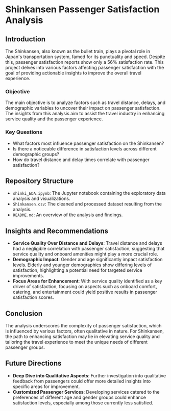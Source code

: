 # Shinkansen Passenger Satisfaction Analysis

## Introduction
The Shinkansen, also known as the bullet train, plays a pivotal role in Japan's transportation system, famed for its punctuality and speed. Despite this, passenger satisfaction reports show only a 56% satisfaction rate. This project delves into various factors affecting passenger satisfaction with the goal of providing actionable insights to improve the overall travel experience.

### Objective
The main objective is to analyze factors such as travel distance, delays, and demographic variables to uncover their impact on passenger satisfaction. The insights from this analysis aim to assist the travel industry in enhancing service quality and the passenger experience.

### Key Questions
- What factors most influence passenger satisfaction on the Shinkansen?
- Is there a noticeable difference in satisfaction levels across different demographic groups?
- How do travel distance and delay times correlate with passenger satisfaction?

## Repository Structure
- `shinki_EDA.ipynb`: The Jupyter notebook containing the exploratory data analysis and visualizations.
- `Shinkansen.csv`: The cleaned and processed dataset resulting from the analysis.
- `README.md`: An overview of the analysis and findings.

## Insights and Recommendations
- **Service Quality Over Distance and Delays**: Travel distance and delays had a negligible correlation with passenger satisfaction, suggesting that service quality and onboard amenities might play a more crucial role.
- **Demographic Impact**: Gender and age significantly impact satisfaction levels. Elderly and younger demographics show differing levels of satisfaction, highlighting a potential need for targeted service improvements.
- **Focus Areas for Enhancement**: With service quality identified as a key driver of satisfaction, focusing on aspects such as onboard comfort, catering, and entertainment could yield positive results in passenger satisfaction scores.

## Conclusion
The analysis underscores the complexity of passenger satisfaction, which is influenced by various factors, often qualitative in nature. For Shinkansen, the path to enhancing satisfaction may lie in elevating service quality and tailoring the travel experience to meet the unique needs of different passenger groups.

## Future Directions
- **Deep Dive into Qualitative Aspects**: Further investigation into qualitative feedback from passengers could offer more detailed insights into specific areas for improvement.
- **Customized Passenger Services**: Developing services catered to the preferences of different age and gender groups could enhance satisfaction levels, especially among those currently less satisfied.
